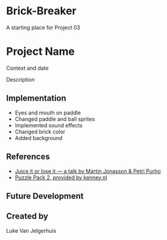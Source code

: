 # Brick-Breaker

A starting place for Project 03


# Project Name
Context and date

Description

## Implementation
* Eyes and mouth on paddle
* Changed paddle and ball sprites
* Implemented sound effects
* Changed brick color
* Added background

## References
* [Juice it or lose it — a talk by Martin Jonasson & Petri Purho](https://www.youtube.com/watch?v=Fy0aCDmgnxg)
* [Puzzle Pack 2, provided by kenney.nl](https://kenney.nl/assets/puzzle-pack-2)
## Future Development

## Created by
Luke Van Jelgerhuis

